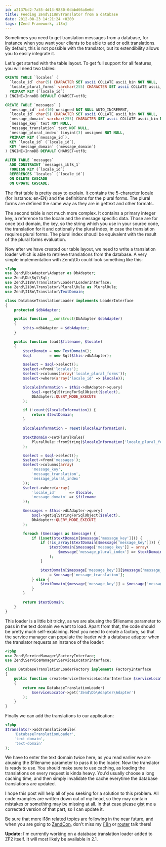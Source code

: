 ```yaml
---
id: a2137bd2-7a55-4d13-9880-0dabd66a8e6d
title: Feeding Zend\I18n\Translator from a database
date: 2012-08-23 14:21:24 +0200
tags: [Zend Framework, i18n]
---
```


Sometimes you need to get translation messages from a database, for instance when you want your clients to be able to add or edit translations. By default, this is not possible with the translator, but its extendibility allows you to easily integrate it.

Let's get started with the table layout. To get full support for all features, you will need two tables:

```sql
CREATE TABLE `locales` (
  `locale_id` char(5) CHARACTER SET ascii COLLATE ascii_bin NOT NULL,
  `locale_plural_forms` varchar(255) CHARACTER SET ascii COLLATE ascii_bin NOT NULL,
  PRIMARY KEY (`locale_id`)
) ENGINE=InnoDB DEFAULT CHARSET=utf8;

CREATE TABLE `messages` (
  `message_id` int(10) unsigned NOT NULL AUTO_INCREMENT,
  `locale_id` char(5) CHARACTER SET ascii COLLATE ascii_bin NOT NULL,
  `message_domain` varchar(255) CHARACTER SET ascii COLLATE ascii_bin NOT NULL,
  `message_key` text NOT NULL,
  `message_translation` text NOT NULL,
  `message_plural_index` tinyint(3) unsigned NOT NULL,
  PRIMARY KEY (`message_id`),
  KEY `locale_id` (`locale_id`),
  KEY `message_domain` (`message_domain`)
) ENGINE=InnoDB DEFAULT CHARSET=utf8;

ALTER TABLE `messages`
  ADD CONSTRAINT `messages_ibfk_1`
  FOREIGN KEY (`locale_id`)
  REFERENCES `locales` (`locale_id`)
  ON DELETE CASCADE
  ON UPDATE CASCADE;
```

The first table is pretty easy to explain. It contains the 5-character locale (for instance: en-EN) and the definitions for the plural forms. The plural forms are defined the same way as they are in gettext and other formats.

The second table is not much more complex. It contains a primary integer key, a reference to the locale and the message specific data. Those are for once text domain, the key, so the string which you use in your source code, the translation for it and optionally the plural index, in case the translation requires plural forms. The plural index shoudl be equivalent with the result of the plural forms evaluation.

Now after we have created our table layout, we need to write a translation loader which is able to retrieve translations from the database. A very simple implementation with Zend\Db could look something like this:

```php
<?php
use Zend\Db\Adapter\Adapter as DbAdapter;
use Zend\Db\Sql\Sql;
use Zend\I18n\Translator\Loader\LoaderInterface;
use Zend\I18n\Translator\Plural\Rule as PluralRule;
use Zend\I18n\Translator\TextDomain;

class DatabaseTranslationLoader implements LoaderInterface
{
    protected $dbAdapter;

    public function __construct(DbAdapter $dbAdapter)
    {
        $this->dbAdapter = $dbAdapter;
    }

    public function load($filename, $locale)
    {
        $textDomain = new TextDomain();
        $sql        = new Sql($this->dbAdapter);

        $select = $sql->select();
        $select->from('locales');
        $select->columns(array('locale_plural_forms'));
        $select->where(array('locale_id' => $locale));

        $localeInformation = $this->dbAdapter->query(
            $sql->getSqlStringForSqlObject($select),
            DbAdapter::QUERY_MODE_EXECUTE
        );

        if (!count($localeInformation)) {
            return $textDomain;
        }

        $localeInformation = reset($localeInformation);

        $textDomain->setPluralRules(
            PluralRule::fromString($localeInformation['locale_plural_forms'])
        );

        $select = $sql->select();
        $select->from('messages');
        $select->columns(array(
            'message_key',
            'message_translation',
            'message_plural_index'
        ));
        $select->where(array(
            'locale_id'      => $locale,
            'message_domain' => $filename
        ));

        $messages = $this->dbAdapter->query(
            $sql->getSqlStringForSqlObject($select),
            DbAdapter::QUERY_MODE_EXECUTE
        );

        foreach ($messages as $message) {
            if (isset($textDomain[$message['message_key']])) {
                if (!is_array($textDomain[$message['message_key']])) {
                    $textDomain[$message['message_key']] = array(
                        $message['message_plural_index'] => $textDomain[$message['message_key']]
                    );
                }

                $textDomain[$message['message_key']][$message['message_plural_index']]
                    = $message['message_translation'];
            } else {
                $textDomain[$message['message_key']] = $message['message_translation'];
            }
        }

        return $textDomain;
    }
}
```

This loader is a little bit tricky, as we are abusing the $filename parameter to pass in the text domain we want to load. Apart from that, the code should be pretty much self-explaining. Next you need to create a factory, so that the service manager can populate the loader with a database adapter when the translator requests an instance of the loader:

```php
<?php
use Zend\ServiceManager\FactoryInterface;
use Zend\ServiceManager\ServiceLocatorInterface;

class DatabaseTranslationLoaderFactory implements FactoryInterface
{
    public function createService(ServiceLocatorInterface $serviceLocator)
    {
        return new DatabaseTranslationLoader(
            $serviceLocator->get('Zend\Db\Adapter\Adapter')
        );
    }
}
```

Finally we can add the translations to our application:

```php
<?php
$translator->addTranslationFile(
    'DatabaseTranslationLoader',
    'text-domain',
    'text-domain'
);
```

We have to enter the text domain twice here, as you read earlier we are abusing the $filename parameter to pass it to the loader. Now the translator is ready to use. You should make sure to use caching, as loading the translations on every request is kinda heavy. You'd usually choose a long caching time, and then simply invalidate the cache everytime the database translations are updated.

I hope this post will help all of you seeking for a solution to this problem. All code examples are written down out of my head, so they may contain mistakes or something may be missing at all. In that case please [gist](https://gist.github.com/) me a corrected version of that part, so I can update it.

Be sure that more i18n related topics are following in the near future, and when you are going to [ZendCon](http://www.zendcon.com), don't miss my [i18n](http://zendcon.com/sessions/?tid=2622#session-22628) or [router](http://zendcon.com/sessions/?tid=2622#session-22627) talk there!

**Update:** I'm currently working on a database translation loader added to ZF2 itself. It will most likely be available in 2.1.
